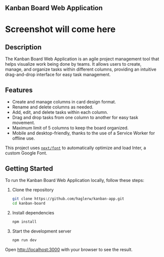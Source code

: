 ## Kanban Board Web Application

# Screenshot will come here

## Description

The Kanban Board Web Application is an agile project management tool that helps visualize work being done by teams. It allows users to create, manage, and organize tasks within different columns, providing an intuitive drag-and-drop interface for easy task management.

## Features

- Create and manage columns in card design format.
- Rename and delete columns as needed.
- Add, edit, and delete tasks within each column.
- Drag and drop tasks from one column to another for easy task movement.
- Maximum limit of 5 columns to keep the board organized.
- Mobile and desktop-friendly, thanks to the use of a Service Worker for offline use.

This project uses [`next/font`](https://nextjs.org/docs/basic-features/font-optimization) to automatically optimize and load Inter, a custom Google Font.

## Getting Started

To run the Kanban Board Web Application locally, follow these steps:

1. Clone the repository
   ```bash
   git clone https://github.com/haglerw/kanban-app.git
   cd kanban-board
   ```
2. Install dependencies

   ```bash
   npm install
   ```

3. Start the development server
   ```bash
   npm run dev
   ```

Open [http://localhost:3000](http://localhost:3000) with your browser to see the result.
